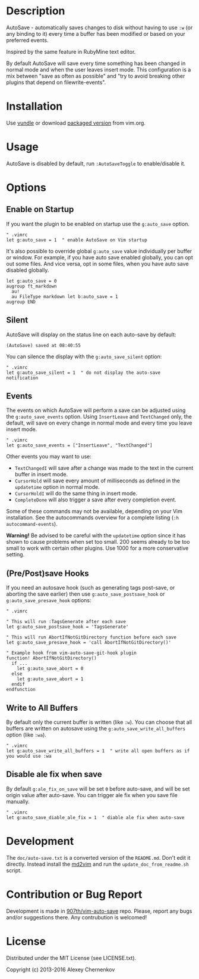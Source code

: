 # Description

AutoSave - automatically saves changes to disk without having to use `:w`
(or any binding to it) every time a buffer has been modified or based on your
preferred events.

Inspired by the same feature in RubyMine text editor.

By default AutoSave will save every time something has been changed in normal
mode and when the user leaves insert mode. This configuration is a mix between
"save as often as possible" and "try to avoid breaking other plugins that depend
on filewrite-events".

# Installation

Use [vundle](https://github.com/gmarik/vundle) or
download [packaged version](http://www.vim.org/scripts/script.php?script_id=4521)
from vim.org.

# Usage

AutoSave is disabled by default, run `:AutoSaveToggle` to enable/disable it.

# Options

## Enable on Startup

If you want the plugin to be enabled on startup use the `g:auto_save` option.

```VimL
" .vimrc
let g:auto_save = 1  " enable AutoSave on Vim startup
```

It's also possible to override global `g:auto_save` value individually per buffer or window. For example, if you have auto save enabled globally, you can opt out some files. And vice versa, opt in some files, when you have auto save disabled globally.

```vim
let g:auto_save = 0
augroup ft_markdown
  au!
  au FileType markdown let b:auto_save = 1
augroup END
```

## Silent

AutoSave will display on the status line on each auto-save by default:

```
(AutoSave) saved at 08:40:55
```

You can silence the display with the `g:auto_save_silent` option:

```VimL
" .vimrc
let g:auto_save_silent = 1  " do not display the auto-save notification
```

## Events

The events on which AutoSave will perform a save can be adjusted using the
`g:auto_save_events` option. Using `InsertLeave` and `TextChanged` only,
the default, will save on every change in normal mode and every time you leave insert mode.

```VimL
" .vimrc
let g:auto_save_events = ["InsertLeave", "TextChanged"]
```

Other events you may want to use:

-   `TextChangedI` will save after a change was made to the text in the current buffer in insert mode.
-   `CursorHold` will save every amount of milliseconds as defined in the `updatetime` option in normal mode.
-   `CursorHoldI` will do the same thing in insert mode.
-   `CompleteDone` will also trigger a save after every completion event.

Some of these commands may not be available, depending on your Vim installation.
See the autocommands overview for a complete listing (`:h autocommand-events`).

**Warning!** Be advised to be careful with the `updatetime` option since it has shown to
cause problems when set too small. 200 seems already to be too small to work
with certain other plugins. Use 1000 for a more conservative setting.

## (Pre/Post)save Hooks

If you need an autosave hook (such as generating tags post-save, or aborting the save earlier)
then use `g:auto_save_postsave_hook` or `g:auto_save_presave_hook` options:

```VimL
" .vimrc

" This will run :TagsGenerate after each save
let g:auto_save_postsave_hook = 'TagsGenerate'

" This will run AbortIfNotGitDirectory function before each save
let g:auto_save_presave_hook = 'call AbortIfNotGitDirectory()'

" Example hook from vim-auto-save-git-hook plugin
function! AbortIfNotGitDirectory()
  if ...
    let g:auto_save_abort = 0
  else
    let g:auto_save_abort = 1
  endif
endfunction
```

## Write to All Buffers

By default only the current buffer is written (like `:w`). You can choose that
all buffers are written on autosave using the `g:auto_save_write_all_buffers`
option (like `:wa`).

```VimL
" .vimrc
let g:auto_save_write_all_buffers = 1  " write all open buffers as if you would use :wa
```

## Disable ale fix when save

By default `g:ale_fix_on_save` will be set `0` before auto-save, and will be set origin value after auto-save.
You can trigger ale fix when you save file manually.

```VimL
" .vimrc
let g:auto_save_diable_ale_fix = 1  " diable ale fix when auto-save
```

# Development

The `doc/auto-save.txt` is a converted version of the `README.md`. Don't edit
it directly. Instead install the [md2vim](https://github.com/FooSoft/md2vim) and
run the `update_doc_from_readme.sh` script.

# Contribution or Bug Report

Development is made in [907th/vim-auto-save](https://github.com/907th/vim-auto-save) repo.
Please, report any bugs and/or suggestions there. Any contrubution is welcomed!

# License

Distributed under the MIT License (see LICENSE.txt).

Copyright (c) 2013-2016 Alexey Chernenkov
